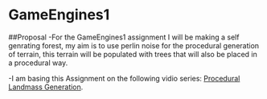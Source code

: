 # GameEngines1

##Proposal
-For the GameEngines1 assignment I will be making a self genrating forest, my aim is to use perlin noise for the procedural generation of terrain, this terrain will be populated with trees that will also be placed in a procedural way.

-I am basing this Assignment on the following vidio series:  [Procedural Landmass Generation](https://www.youtube.com/watch?v=wbpMiKiSKm8).
